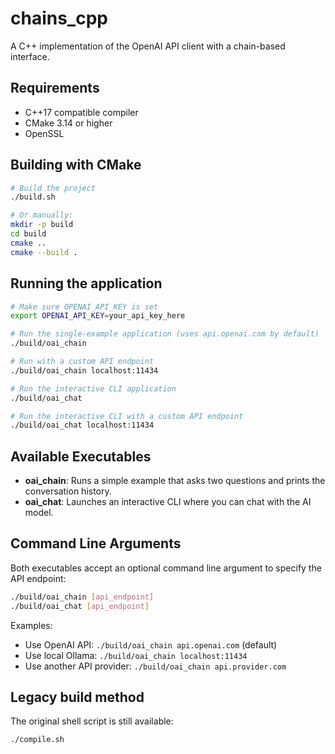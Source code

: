 # chains_cpp

A C++ implementation of the OpenAI API client with a chain-based interface.

## Requirements
- C++17 compatible compiler
- CMake 3.14 or higher
- OpenSSL

## Building with CMake

```bash
# Build the project
./build.sh

# Or manually:
mkdir -p build
cd build
cmake ..
cmake --build .
```

## Running the application

```bash
# Make sure OPENAI_API_KEY is set
export OPENAI_API_KEY=your_api_key_here

# Run the single-example application (uses api.openai.com by default)
./build/oai_chain

# Run with a custom API endpoint
./build/oai_chain localhost:11434

# Run the interactive CLI application
./build/oai_chat

# Run the interactive CLI with a custom API endpoint
./build/oai_chat localhost:11434
```

## Available Executables

- **oai_chain**: Runs a simple example that asks two questions and prints the conversation history.
- **oai_chat**: Launches an interactive CLI where you can chat with the AI model.

## Command Line Arguments

Both executables accept an optional command line argument to specify the API endpoint:

```bash
./build/oai_chain [api_endpoint]
./build/oai_chat [api_endpoint]
```

Examples:
- Use OpenAI API: `./build/oai_chain api.openai.com` (default)
- Use local Ollama: `./build/oai_chain localhost:11434`
- Use another API provider: `./build/oai_chain api.provider.com`

## Legacy build method

The original shell script is still available:
```bash
./compile.sh
```
